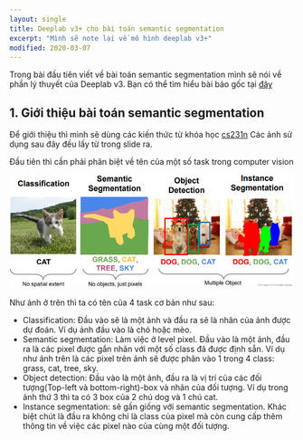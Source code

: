 ```yaml
---
layout: single
title: Deeplab v3+ cho bài toán semantic segmentation
excerpt: "Mình sẽ note lại về mô hình deeplab v3+"
modified: 2020-03-07
---
```


Trong bài đầu tiên viết về bài toán semantic segmentation mình sẽ nói về phần lý thuyết của Deeplab v3. Bạn có thể tìm hiểu bài báo gốc tại [đây](https://arxiv.org/pdf/1706.05587.pdf)

## 1. Giới thiệu bài toán semantic segmentation

Để giới thiệu thì mình sẽ dùng các kiến thức từ khóa học [cs231n](http://cs231n.stanford.edu/slides/2019/cs231n_2019_lecture12.pdf)
Các ảnh sử dụng sau đây đều lấy từ trong slide ra.

Đầu tiên thì cần phải phân biệt về tên của một số task trong computer vision

![](assets/images/computer_vision_task.png)

Như ảnh ở trên thì ta có tên của 4 task cơ bản như sau:
- Classification: Đầu vào sẽ là một ảnh và đầu ra sẽ là nhãn của ảnh được dự đoán. Ví dụ ảnh đầu vào là chó hoặc mèo.
- Semantic segmentation: Làm việc ở level pixel. Đầu vào là một ảnh, đầu ra là các pixel được gắn nhãn với một số class đã được định sẵn. Ví dụ như ảnh trên là các pixel trên ảnh sẽ được phân vào 1 trong 4 class: grass, cat, tree, sky.
- Object detection: Đầu vào là một ảnh, đầu ra là vị trí của các đối tượng(Top-left và bottom-right)-box và nhãn của đối tượng. Ví dụ trong ảnh thứ 3 thì ta có 3 box của 2 chú dog và 1 chú cat.
- Instance segmentation: sẽ gần giống với semantic segmentation. Khác biệt chút là đầu ra không chỉ là class của pixel mà còn cung cấp thêm thông tin về việc các pixel nào của cùng một đối tượng.
